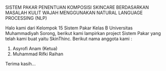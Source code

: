 SISTEM PAKAR PENENTUAN KOMPOSISI SKINCARE BERDASARKAN MASALAH KULIT WAJAH MENGGUNAKAN NATURAL LANGUAGE PROCESSING (NLP)

Halo kami dari Kelompok 15 Sistem Pakar Kelas B Universitas Muhammadiyah Sorong, berikut kami lampirkan project Sistem Pakar yang telah kami buat yaitu SkinThinc. Berikut nama anggota kami :

1. Asyrofi Anam (Ketua)
2. Muhammad Rifki Raihan

Terima kasih...
